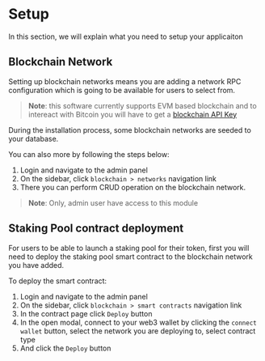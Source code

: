 # Setup
In this section, we will explain what you need to setup your applicaiton

## Blockchain Network
Setting up blockchain networks means you are adding a network RPC configuration which is going to be available for users to select from.
>**Note**: this software currently supports EVM based blockchain and to intereact with Bitcoin you will have to get a [blockchain API Key](https://blockchain.com/explorer/api)

During the installation process, some blockchain networks are seeded to your database.

You can also more by following the steps below:

1. Login and navigate to the admin panel
2. On the sidebar, click `blockchain > networks` navigation link
3. There you can perform CRUD operation on the blockchain network.

> **Note**: Only, admin user have access to this module


## Staking Pool contract deployment
For users to be able to launch a staking pool for their token, first you will need to deploy the staking pool smart contract to the blockchain network you have added.

To deploy the smart contract:

1. Login and navigate to the admin panel
2. On the sidebar, click `blockchain > smart contracts` navigation link
3. In the contract page click `Deploy` button
4. In the open modal, connect to your web3 wallet by clicking the `connect wallet` button, select the network you are deploying to, select contract type
5. And click the `Deploy` button
